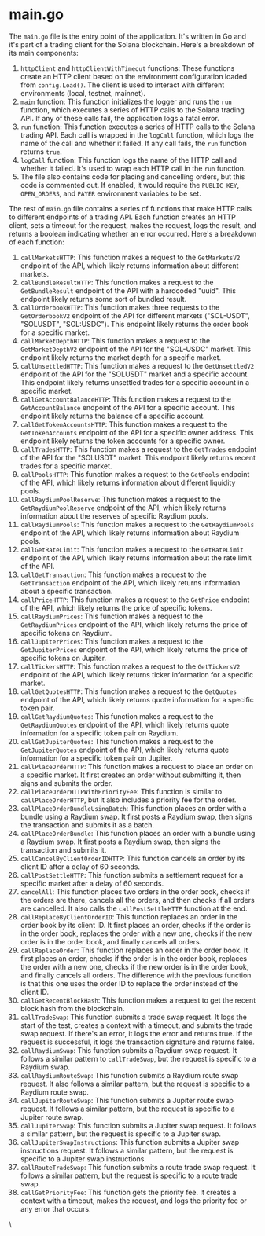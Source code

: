 # main.go

The `main.go` file is the entry point of the application. It's written in Go and it's part of a trading client for the Solana blockchain. Here's a breakdown of its main components:

1. `httpClient` and `httpClientWithTimeout` functions: These functions create an HTTP client based on the environment configuration loaded from `config.Load()`. The client is used to interact with different environments (local, testnet, mainnet).
2. `main` function: This function initializes the logger and runs the `run` function, which executes a series of HTTP calls to the Solana trading API. If any of these calls fail, the application logs a fatal error.
3. `run` function: This function executes a series of HTTP calls to the Solana trading API. Each call is wrapped in the `logCall` function, which logs the name of the call and whether it failed. If any call fails, the `run` function returns `true`.
4. `logCall` function: This function logs the name of the HTTP call and whether it failed. It's used to wrap each HTTP call in the `run` function.
5. The file also contains code for placing and cancelling orders, but this code is commented out. If enabled, it would require the `PUBLIC_KEY`, `OPEN_ORDERS`, and `PAYER` environment variables to be set.

The rest of `main.go` file contains a series of functions that make HTTP calls to different endpoints of a trading API. Each function creates an HTTP client, sets a timeout for the request, makes the request, logs the result, and returns a boolean indicating whether an error occurred. Here's a breakdown of each function:

1. `callMarketsHTTP`: This function makes a request to the `GetMarketsV2` endpoint of the API, which likely returns information about different markets.
2. `callBundleResultHTTP`: This function makes a request to the `GetBundleResult` endpoint of the API with a hardcoded "uuid". This endpoint likely returns some sort of bundled result.
3. `callOrderbookHTTP`: This function makes three requests to the `GetOrderbookV2` endpoint of the API for different markets ("SOL-USDT", "SOLUSDT", "SOL:USDC"). This endpoint likely returns the order book for a specific market.
4. `callMarketDepthHTTP`: This function makes a request to the `GetMarketDepthV2` endpoint of the API for the "SOL-USDC" market. This endpoint likely returns the market depth for a specific market.
5. `callUnsettledHTTP`: This function makes a request to the `GetUnsettledV2` endpoint of the API for the "SOLUSDT" market and a specific account. This endpoint likely returns unsettled trades for a specific account in a specific market.
6. `callGetAccountBalanceHTTP`: This function makes a request to the `GetAccountBalance` endpoint of the API for a specific account. This endpoint likely returns the balance of a specific account.
7. `callGetTokenAccountsHTTP`: This function makes a request to the `GetTokenAccounts` endpoint of the API for a specific owner address. This endpoint likely returns the token accounts for a specific owner.
8. `callTradesHTTP`: This function makes a request to the `GetTrades` endpoint of the API for the "SOLUSDT" market. This endpoint likely returns recent trades for a specific market.
9. `callPoolsHTTP`: This function makes a request to the `GetPools` endpoint of the API, which likely returns information about different liquidity pools.
10. `callRaydiumPoolReserve`: This function makes a request to the `GetRaydiumPoolReserve` endpoint of the API, which likely returns information about the reserves of specific Raydium pools.
11. `callRaydiumPools`: This function makes a request to the `GetRaydiumPools` endpoint of the API, which likely returns information about Raydium pools.
12. `callGetRateLimit`: This function makes a request to the `GetRateLimit` endpoint of the API, which likely returns information about the rate limit of the API.
13. `callGetTransaction`: This function makes a request to the `GetTransaction` endpoint of the API, which likely returns information about a specific transaction.
14. `callPriceHTTP`: This function makes a request to the `GetPrice` endpoint of the API, which likely returns the price of specific tokens.
15. `callRaydiumPrices`: This function makes a request to the `GetRaydiumPrices` endpoint of the API, which likely returns the price of specific tokens on Raydium.
16. `callJupiterPrices`: This function makes a request to the `GetJupiterPrices` endpoint of the API, which likely returns the price of specific tokens on Jupiter.
17. `callTickersHTTP`: This function makes a request to the `GetTickersV2` endpoint of the API, which likely returns ticker information for a specific market.
18. `callGetQuotesHTTP`: This function makes a request to the `GetQuotes` endpoint of the API, which likely returns quote information for a specific token pair.
19. `callGetRaydiumQuotes`: This function makes a request to the `GetRaydiumQuotes` endpoint of the API, which likely returns quote information for a specific token pair on Raydium.
20. `callGetJupiterQuotes`: This function makes a request to the `GetJupiterQuotes` endpoint of the API, which likely returns quote information for a specific token pair on Jupiter.
21. `callPlaceOrderHTTP`: This function makes a request to place an order on a specific market. It first creates an order without submitting it, then signs and submits the order.
22. `callPlaceOrderHTTPWithPriorityFee`: This function is similar to `callPlaceOrderHTTP`, but it also includes a priority fee for the order.
23. `callPlaceOrderBundleUsingBatch`: This function places an order with a bundle using a Raydium swap. It first posts a Raydium swap, then signs the transaction and submits it as a batch.
24. `callPlaceOrderBundle`: This function places an order with a bundle using a Raydium swap. It first posts a Raydium swap, then signs the transaction and submits it.
25. `callCancelByClientOrderIDHTTP`: This function cancels an order by its client ID after a delay of 60 seconds.
26. `callPostSettleHTTP`: This function submits a settlement request for a specific market after a delay of 60 seconds.
27. `cancelAll`: This function places two orders in the order book, checks if the orders are there, cancels all the orders, and then checks if all orders are cancelled. It also calls the `callPostSettleHTTP` function at the end.
28. `callReplaceByClientOrderID`: This function replaces an order in the order book by its client ID. It first places an order, checks if the order is in the order book, replaces the order with a new one, checks if the new order is in the order book, and finally cancels all orders.
29. `callReplaceOrder`: This function replaces an order in the order book. It first places an order, checks if the order is in the order book, replaces the order with a new one, checks if the new order is in the order book, and finally cancels all orders. The difference with the previous function is that this one uses the order ID to replace the order instead of the client ID.
30. `callGetRecentBlockHash`: This function makes a request to get the recent block hash from the blockchain.
31. `callTradeSwap`: This function submits a trade swap request. It logs the start of the test, creates a context with a timeout, and submits the trade swap request. If there's an error, it logs the error and returns true. If the request is successful, it logs the transaction signature and returns false.
32. `callRaydiumSwap`: This function submits a Raydium swap request. It follows a similar pattern to `callTradeSwap`, but the request is specific to a Raydium swap.
33. `callRaydiumRouteSwap`: This function submits a Raydium route swap request. It also follows a similar pattern, but the request is specific to a Raydium route swap.
34. `callJupiterRouteSwap`: This function submits a Jupiter route swap request. It follows a similar pattern, but the request is specific to a Jupiter route swap.
35. `callJupiterSwap`: This function submits a Jupiter swap request. It follows a similar pattern, but the request is specific to a Jupiter swap.
36. `callJupiterSwapInstructions`: This function submits a Jupiter swap instructions request. It follows a similar pattern, but the request is specific to a Jupiter swap instructions.
37. `callRouteTradeSwap`: This function submits a route trade swap request. It follows a similar pattern, but the request is specific to a route trade swap.
38. `callGetPriorityFee`: This function gets the priority fee. It creates a context with a timeout, makes the request, and logs the priority fee or any error that occurs.







\
